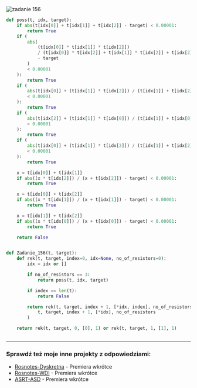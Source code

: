 <picture>
  <source srcset="../../srt/zbior_zadan/156.png" media="(prefers-color-scheme: light)">
  <source srcset="../../srt/zbior_zadan/black_156.png" media="(prefers-color-scheme: dark)">
  <img src="../../srt/zbior_zadan/black_156.png" alt="zadanie 156">
</picture>

```python
def poss(t, idx, target):
    if abs(t[idx[0]] + t[idx[1]] + t[idx[2]] - target) < 0.00001:
        return True
    if (
        abs(
            (t[idx[0]] * t[idx[1]] * t[idx[2]])
            / (t[idx[0]] * t[idx[2]] + t[idx[1]] * t[idx[2]] + t[idx[2]] * t[idx[1]])
            - target
        )
        < 0.00001
    ):
        return True
    if (
        abs(t[idx[0]] + (t[idx[1]] * t[idx[2]]) / (t[idx[1]] + t[idx[2]]) - target)
        < 0.00001
    ):
        return True
    if (
        abs(t[idx[2]] + (t[idx[1]] * t[idx[0]]) / (t[idx[1]] + t[idx[0]]) - target)
        < 0.00001
    ):
        return True
    if (
        abs(t[idx[0]] + (t[idx[1]] * t[idx[2]]) / (t[idx[1]] + t[idx[2]]) - target)
        < 0.00001
    ):
        return True

    x = t[idx[0]] + t[idx[1]]
    if abs((x * t[idx[2]]) / (x + t[idx[2]]) - target) < 0.00001:
        return True

    x = t[idx[0]] + t[idx[2]]
    if abs((x * t[idx[1]]) / (x + t[idx[1]]) - target) < 0.00001:
        return True

    x = t[idx[1]] + t[idx[2]]
    if abs((x * t[idx[0]]) / (x + t[idx[0]]) - target) < 0.00001:
        return True

    return False


def Zadanie_156(t, target):
    def rek(t, target, index=0, idx=None, no_of_resistors=0):
        idx = idx or []

        if no_of_resistors == 3:
            return poss(t, idx, target)

        if index == len(t):
            return False

        return rek(t, target, index + 1, [*idx, index], no_of_resistors + 1) or rek(
            t, target, index + 1, [*idx], no_of_resistors
        )

    return rek(t, target, 0, [0], 1) or rek(t, target, 1, [1], 1)



```

---
### Sprawdź też moje inne projekty z odpowiedziami:
- [Rosnotes-Dyskretna](https://github.com/kamilGie/Rosnotes-Dyskretna) - Premiera wkrótce
- [Rosnotes-WDI](https://github.com/kamilGie/Rosnotes-WDI) - Premiera wkrótce
- [ASRT-ASD](https://github.com/kamilGie/Rosnotes-Dyskretna) - Premiera wkrótce

